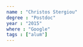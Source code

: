 ```yaml
---
name : "Christos Stergiou"
degree : "Postdoc"
year : "2015"
where : "Google"
tags : ["alum"]
---
```

